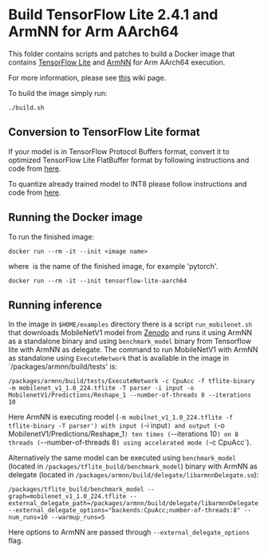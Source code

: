 # Build TensorFlow Lite 2.4.1 and ArmNN for Arm AArch64

This folder contains scripts and patches to build a Docker image that contains [TensorFlow Lite](https://www.tensorflow.org/lite) and [ArmNN](https://developer.arm.com/ip-products/processors/machine-learning/arm-nn) for Arm AArch64 execution.

For more information, please see [this](https://gitlab.com/arm-hpc/packages/-/wikis/packages/tensorflow-lite) wiki page.

To build the image simply run:

``` ./build.sh ```

## Conversion to TensorFlow Lite format

If your model is in TensorFlow Protocol Buffers format, convert it to optimized TensorFlow Lite FlatBuffer format by following instructions and code from [here](https://gitlab.com/arm-hpc/packages/-/wikis/packages/tensorflow-lite#conversion-to-tensorflow-lite-format).

To quantize already trained model to INT8 please follow instructions and code from [here](https://gitlab.com/arm-hpc/packages/-/wikis/packages/tensorflow-lite#post-training-integer-quantization).

## Running the Docker image
To run the finished image:

```docker run --rm -it --init <image name> ```

where <image name> is the name of the finished image, for example 'pytorch'.

```docker run --rm -it --init tensorflow-lite-aarch64```


## Running inference

In the image in `$HOME/examples` directory there is a script `run_mobilenet.sh` that downloads MobileNetV1 model from [Zenodo](https://zenodo.org/record/2269307/files/mobilenet_v1_1.0_224.tgz) and runs it using ArmNN as a standalone binary and using `benchmark_model` binary from Tensorflow lite with ArmNN as delegate. The command to run MobileNetV1 with ArmNN as standalone using `ExecuteNetwork` that is available in the image in `/packages/armnn/build/tests' is:

```
/packages/armnn/build/tests/ExecuteNetwork -c CpuAcc -f tflite-binary -m mobilenet_v1_1.0_224.tflite -T parser -i input -o MobilenetV1/Predictions/Reshape_1 --number-of-threads 8 --iterations 10
```

Here ArmNN is executing model (`-m mobilnet_v1_1.0_224.tflite -f tflite-binary -T parser') with input (`-i input`) and output (`-o MobilenetV1/Predictions/Reshape_1`) ten times (`--iterations 10`) on 8 threads (`--number-of-threads 8`) using accelerated mode (`-c CpuAcc`).

Alternatively the same model can be executed using `benchmark_model` (located in `/packages/tflite_build/benchmark_model`) binary with ArmNN as delegate (located in `/packages/armnn/build/delegate/libarmnnDelegate.so`):

```
/packages/tflite_build/benchmark_model --graph=mobilenet_v1_1.0_224.tflite --external_delegate_path=/packages/armnn/build/delegate/libarmnnDelegate.so --external_delegate_options="backends:CpuAcc;number-of-threads:8" --num_runs=10 --warmup_runs=5
```

Here options to ArmNN are passed through `--external_delegate_options` flag.